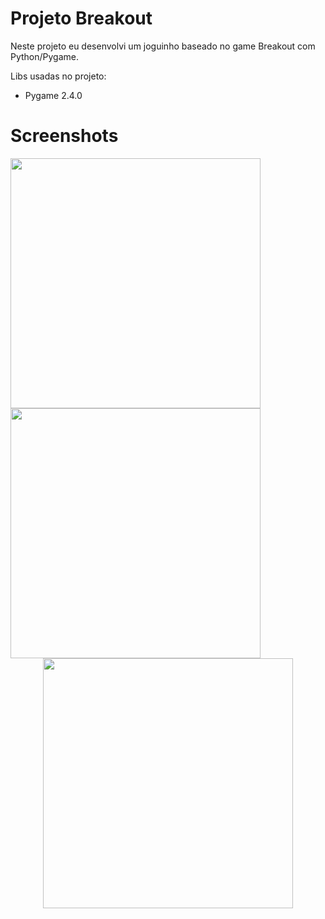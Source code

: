 # Projeto Breakout
 Neste projeto eu desenvolvi um joguinho baseado no game Breakout com Python/Pygame.

 Libs usadas no projeto:
 <ul>
  <li> Pygame 2.4.0</li>
 </ul>

# Screenshots

<div align="left">
<img src="https://github.com/Isaac2109/Projeto-Breakout/assets/113056042/5f005d34-c55a-4bff-bb4a-ced1d60eb01b" width="400px" />
<img src="https://github.com/Isaac2109/Projeto-Snake/assets/113056042/b42a4f70-1566-4c63-ac30-6449c1e88b61" width="400px" />
</div>
<div align="center">
<img src="https://github.com/Isaac2109/Projeto-Snake/assets/113056042/51a06969-c71f-4024-97fc-1f5f3bf9ff7d" width="400px" />
</div>
